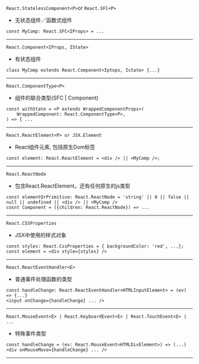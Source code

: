 ```React.StatelessComponent<P>```or ```React.SFC<P>```

+ 无状态组件／函数式组件

```
const MyComp: React.SFC<IProps> = ...
```
---

```React.Component<IProps, IState>```

+ 有状态组件

```
class MyComp extends React.Component<Iptops, Istate> {...}
```

---

```React.ComponentType<P>```

+ 组件的联合类型(SFC | Component)

```
const withState = <P extends WrappedComponentProps>(
    WrappedComponent: React.ComponentType<P>,
) => { ...
```

---

```React.ReactElement<P> or JSX.Element```

+ React组件元素, 包括原生Dom标签

```
const element: React.ReactElement = <div /> || <MyComp />;
```

---

```React.ReactNode```

+ 包含React.ReactElement，还有任何原生的js类型

```
const elementOrPrimitive: React.ReactNode = 'string' || 0 || false || null || undefined || <div /> || <MyComp />
cosnt Component = ({children: React.ReactNode}) => ...
```

---

```React.CSSProperties```

+ JSX中使用的样式对象

```
const styles: React.CssProperties = { backgroundColor: 'red', ...};
const element = <div style={styles} />
```

---

```React.ReactEventHandler<E>```

+ 普通事件处理函数的类型

```
const handleChange: React.ReactEventHandler<HTMLInputElement> = (ev) => {...}
<input onChange={handleChange} ... />
```

---

```React.MouseEvent<E> | React.KeyboardEvent<E> | React.TouchEvent<E> | ...```

+ 特殊事件类型

```
const handleChange = (ev: React.MouseEvent<HTMLDivElement>) => (...)
<div onMouseMove={handleChange} ... />
```

---
